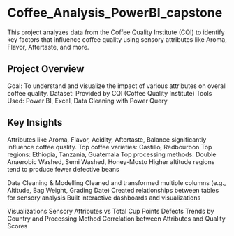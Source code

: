 # Coffee_Analysis_PowerBI_capstone

This project analyzes data from the Coffee Quality Institute (CQI) to identify key factors that influence coffee quality using sensory attributes like Aroma, Flavor, Aftertaste, and more.

## Project Overview

Goal: To understand and visualize the impact of various attributes on overall coffee quality.
Dataset: Provided by CQI (Coffee Quality Institute)
Tools Used: Power BI, Excel, Data Cleaning with Power Query

## Key Insights
Attributes like Aroma, Flavor, Acidity, Aftertaste, Balance significantly influence coffee quality.
Top coffee varieties: Castillo, Redbourbon
Top regions: Ethiopia, Tanzania, Guatemala
Top processing methods: Double Anaerobic Washed, Semi Washed, Honey-Mosto
Higher altitude regions tend to produce fewer defective beans

Data Cleaning & Modelling
Cleaned and transformed multiple columns (e.g., Altitude, Bag Weight, Grading Date)
Created relationships between tables for sensory analysis
Built interactive dashboards and visualizations

Visualizations
Sensory Attributes vs Total Cup Points
Defects Trends by Country and Processing Method
Correlation between Attributes and Quality Scores
